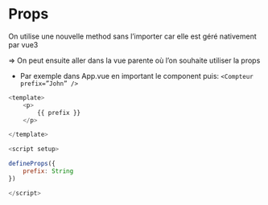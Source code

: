 # Props

On utilise une nouvelle method sans l’importer car elle est géré nativement par vue3

⇒ On peut ensuite aller dans la vue parente où l’on souhaite utiliser la props

- Par exemple dans App.vue en important le component puis:
    ```<Compteur prefix=”John” />```

```javascript
<template>
    <p>
	    {{ prefix }} 
    </p>

</template>

<script setup>

defineProps({
    prefix: String
})

</script>
```
